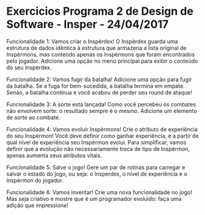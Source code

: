 # Exercicios Programa 2 de Design de Software - Insper - 24/04/2017

Funcionalidade 1: Vamos criar o Inspèrdex! O Inspèrdex guarda uma estrutura de dados idêntica à estrutura que armazena a lista original de Inspèrmons, mas contendo apenas os Inspèrmons que foram encontrados pelo jogador. Adicione uma opção no menu principal para exibir o conteúdo do seu Inspèrdex.

Funcionalidade 2: Vamos fugir da batalha! Adicione uma opção para fugir da batalha. Se a fuga for bem-sucedida, a batalha termina em empate. Senão, a batalha continua e você acabou de perder seu round de ataque!

Funcionalidade 3: A sorte está lançada! Como você percebeu os combates não envolvem sorte: o resultado sempre é o mesmo. Adicione um elemento de sorte ao combate.

Funcionalidade 4: Vamos evoluir Inspèrmons! Crie o atributo de experiência do seu Inspèrmon! Você deve definir como ganhar experiência, e a partir de qual nível de experiência seu Inspèrmon evolui. Para simplificar, vamos definir que a evolução não necessariamente troca de tipo de Inspèrmon, apenas aumenta seus atributos vitais.

Funcionalidade 5: Salve o jogo! Gere um par de rotinas para carregar e salvar o estado do jogo, ou seja: o Insperdex, o nível de experiência e o Inspèrmon do jogador.

Funcionalidade 6: Vamos inventar! Crie uma nova funcionalidade no jogo! Mas seja criativo e mostre que é um programador evoluído: faça uma adição que impressione!
